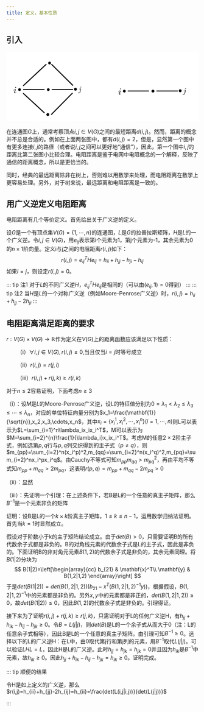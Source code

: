 ```yaml
---
title: 定义，基本性质
---
```


## 引入

![image-20230310153357484](./1.png)

在连通图$G$上，通常考察顶点$i,j\in V(G)$之间的最短距离$d(i,j)$。然而，距离的概念并不总是合适的。例如在上面两张图中，都有$d(i,j)=2$，但是，显然第一个图中有更多连接$i,j$的路径（或者说$i,j$之间可以更好地“通信”），因此，第一个图中$i,j$的距离比第二张图小比较合理。电阻距离是鉴于电网中电阻概念的一个解释，反映了通信的距离概念，所以是更恰当的。

同时，经典的最远距离除非在树上，否则难以用数学来处理，而电阻距离在数学上更容易处理。另外，对于树来说，最远距离和电阻距离是一致的。

## 用广义逆定义电阻距离

电阻距离有几个等价定义。首先给出关于广义逆的定义。

设$G$是一个有顶点集$V(G)=\{1,\cdots,n\}$的连通图，$L$是$G$的拉普拉斯矩阵，$H$是$L$的一个广义逆。令$i,j\in V(G)$，用$e_{ij}$表示第i个元素为1，第j个元素为-1，其余元素为0的$n\times1$阶向量。定义i与j之间的电阻距离$r(i,j)$如下：
$$
r(i,j)=e_{ij}^THe_{ij}=h_{ii}+h_{jj}-h_{ji}-h_{ij}
$$
如果$i=j$，则设定$r(i,j)=0$。

::: tip 注1
对于$L$的不同广义逆$H$，$e_{ij}^THe_{ij}$是相同的（可以由$(e_{ij},\mathbf{1})=0$得到）
:::
::: tip 注2
当$H$是$L$的一个对称广义逆（例如Moore-Penrose广义逆）时，$r(i,j)=h_{ii}+h_{jj}-2h_{ji}$
:::

## 电阻距离满足距离的要求

$r:V(G)\times V(G)\rightarrow \mathbb{R}$作为定义在$V(G)$上的距离函数应该满足以下性质：

&emsp;&emsp;（i）$\forall i,j \in V(G),r(i,j)\geq0$,当且仅当$i=j$时等号成立

&emsp;&emsp;（ii）$r(i,j)=r(j,i)$

&emsp;&emsp;（iii）$r(i,j)+r(j,k)\geq r(i,k)$

对于$n\leq2$容易证明，下面考虑$n\geq3$

（i）：设$M$是$L$的Moore-Penrose广义逆，设L的特征值分别为$0=\lambda_1<\lambda_2\le\lambda_3\le\cdots\le\lambda_n$，对应的单位特征向量分别为$x_1=\frac{\mathbf{1}}{\sqrt{n}},x_2,x_3,\cdots,x_n$，其中$x_i=\{x_i^1,x_i^2,\cdots,x_i^n\}(i=1,\cdots,n)$则L可以表示为$L=\sum_{i=1}^n\lambda_ix_ix_i^T$，M可以表示为$M=\sum_{i=2}^{n}\frac{1}{\lambda_i}x_ix_i^T$。考虑M的任意$2\times2$阶主子式，例如选第$p,q$行与$p,q$列交织得到的主子式（$p\neq q$），则$m_{pp}=\sum_{i=2}^n(x_i^p)^2,m_{qq}=\sum_{i=2}^n(x_i^q)^2,m_{pq}=\sum_{i=2}^nx_i^px_i^q$。由Cauchy不等式可知$m_{pp}m_{qq}>m_{pq}^2$，再由平均不等式知$m_{pp}+m_{qq}>2m_{pq}$，这表明$r(p,q)=m_{pp}+m_{qq}-2m_{pq}>0$

（ii）：显然

（iii）：先证明一个引理：在上述条件下，若B是L的一个任意的真主子矩阵，那么$B^{-1}$是一个元素非负的矩阵

证明：设B是L的一个$k\times k$阶真主子矩阵，$1\leq k \leq n-1$，运用数学归纳法证明。首先当$k=1$时显然成立。

假设对于阶数小于k的主子矩阵结论成立。由于$det(B)>0$，只需要证明B的所有代数余子式都是非负的。B的对角线元素的代数余子式是L的主子式，因此是非负的。下面证明B的非对角元元素$B(1,2)$的代数余子式是非负的，其余元素同理。将$B(1|2)$分块为
$$
B(1|2)=\left[\begin{array}{cc}
b_{21} & \mathbf{x}^T\\
\mathbf{y} & B(1,2|1,2)
\end{array}\right]
$$
于是$det (B(1|2))=det(B(1,2|1,2))(b_{21}-x^T(B(1,2|1,2)^{-1}y))$，根据假设，$B(1,2|1,2)^{-1}$中的元素都是非负的。另外$x,y$中的元素都是非正的，$det(B(1,2|1,2))\ge 0$，故$det (B(1|2))\le 0$，因此$B(1,2)$的代数余子式是非负的。引理得证。

接下来为了证明$r(i,j)+r(j,k)\ge r(j,k)$，只需证明对于L的任何广义逆H，有$h_{jj}+h_{ik}-h_{ij}-h_{jk}\ge 0$。令$B=L(j|j)$，则$det(B)$是L的一个余子式从而大于0（注：L的任意余子式相等），因此B是L的一个任意的真主子矩阵。由引理可知$B^{-1}\ge 0$。选择以下的L的广义逆H：在L中，由0取代第j行和第j列的元素，用$B^{-1}$取代$L(j|j)$。可以验证$LHL=L$，因此H是L的广义逆。此时$h_{jj}=h_{jk}=h_{jk}=0$并且因为$h_{ik}$是$B^{-1}$中元素，故$h_{ik}\ge 0$。因此$h_{jj}+h_{ik}-h_{ij}-h_{jk}=h_{ik}\ge 0$。证明完成。

::: tip 顺便的结果

令H是如上定义的广义逆，那么$r(i,j)=h_{ii}+h_{jj}-2h_{ij}=h_{ii}=\frac{det(L(i,j|i,j))}{det(L(j|j))}$

:::



